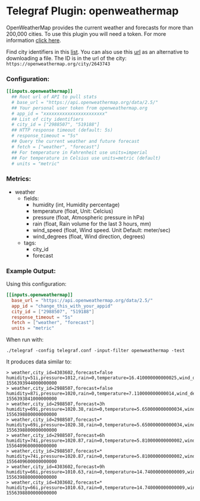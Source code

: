 # Telegraf Plugin: openweathermap

OpenWeatherMap provides the current weather and forecasts for more than 200,000 cities. To use this plugin you will need a token. For more information [click here](https://openweathermap.org/appid).

Find city identifiers in this [list](http://bulk.openweathermap.org/sample/city.list.json.gz). You can also use this [url](https://openweathermap.org/find) as an alternative to downloading a file. The ID is in the url of the city: `https://openweathermap.org/city/2643743`

### Configuration:

```toml
[[inputs.openweathermap]]
  ## Root url of API to pull stats
  # base_url = "https://api.openweathermap.org/data/2.5/"
  ## Your personal user token from openweathermap.org
  # app_id = "xxxxxxxxxxxxxxxxxxxxxxx"
  ## List of city identifiers
  # city_id = ["2988507", "519188"]
  ## HTTP response timeout (default: 5s)
  # response_timeout = "5s"
  ## Query the current weather and future forecast
  # fetch = ["weather", "forecast"]
  ## For temperature in Fahrenheit use units=imperial
  ## For temperature in Celsius use units=metric (default)
  # units = "metric"
```

### Metrics:

+ weather
  - fields:
    - humidity (int, Humidity percentage)
    - temperature (float, Unit: Celcius)
    - pressure (float, Atmospheric pressure in hPa)
    - rain (float, Rain volume for the last 3 hours, mm)
    - wind_speed (float, Wind speed. Unit Default: meter/sec)
    - wind_degrees (float,  Wind direction, degrees)
  - tags:
    - city_id
    - forecast

### Example Output:

Using this configuration:
```toml
[[inputs.openweathermap]]
  base_url = "https://api.openweathermap.org/data/2.5/"
  app_id = "change_this_with_your_appid"
  city_id = ["2988507", "519188"]
  response_timeout = "5s"
  fetch = ["weather", "forecast"]
  units = "metric"
```

When run with:
```
./telegraf -config telegraf.conf -input-filter openweathermap -test
```

It produces data similar to:
```
> weather,city_id=4303602,forecast=false humidity=51i,pressure=1012,rain=0,temperature=16.410000000000025,wind_degrees=170,wind_speed=2.6 1556393944000000000
> weather,city_id=2988507,forecast=false humidity=87i,pressure=1020,rain=0,temperature=7.110000000000014,wind_degrees=260,wind_speed=5.1 1556393841000000000
> weather,city_id=2988507,forecast=3h humidity=69i,pressure=1020.38,rain=0,temperature=5.650000000000034,wind_degrees=268.456,wind_speed=5.83 1556398800000000000
> weather,city_id=2988507,forecast=* humidity=69i,pressure=1020.38,rain=0,temperature=5.650000000000034,wind_degrees=268.456,wind_speed=5.83 1556398800000000000
> weather,city_id=2988507,forecast=6h humidity=74i,pressure=1020.87,rain=0,temperature=5.810000000000002,wind_degrees=261.296,wind_speed=5.43 1556409600000000000
> weather,city_id=2988507,forecast=* humidity=74i,pressure=1020.87,rain=0,temperature=5.810000000000002,wind_degrees=261.296,wind_speed=5.43 1556409600000000000
> weather,city_id=4303602,forecast=9h humidity=66i,pressure=1010.63,rain=0,temperature=14.740000000000009,wind_degrees=196.264,wind_speed=4.3 1556398800000000000
> weather,city_id=4303602,forecast=* humidity=66i,pressure=1010.63,rain=0,temperature=14.740000000000009,wind_degrees=196.264,wind_speed=4.3 1556398800000000000
```





